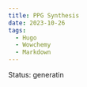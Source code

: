 ```yaml
---
title: PPG Synthesis
date: 2023-10-26
tags:
  - Hugo
  - Wowchemy
  - Markdown
---
```


Status: generatin

<!--more-->
